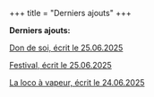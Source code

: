 +++
title = "Derniers ajouts"
+++

**Derniers ajouts:**

[Don de soi, écrit le 25.06.2025](./seasons/27_vingt_septieme_saison/don_de_soi)

[Festival, écrit le 25.06.2025](./seasons/27_vingt_septieme_saison/festival)

[La loco à vapeur, écrit le 24.06.2025](./seasons/27_vingt_septieme_saison/la_loco_a_vapeur)
